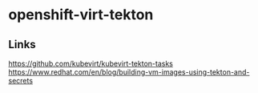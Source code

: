 # openshift-virt-tekton


## Links 
https://github.com/kubevirt/kubevirt-tekton-tasks
https://www.redhat.com/en/blog/building-vm-images-using-tekton-and-secrets

